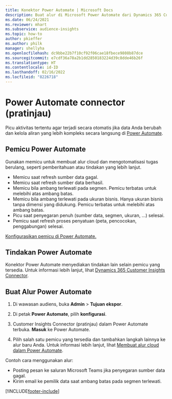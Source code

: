 ```yaml
---
title: Konektor Power Automate | Microsoft Docs
description: Buat alur di Microsoft Power Automate dari Dynamics 365 Customer Insights.
ms.date: 06/24/2021
ms.reviewer: mhart
ms.subservice: audience-insights
ms.topic: how-to
author: pkieffer
ms.author: philk
manager: shellyha
ms.openlocfilehash: dc9bbe22b7f10cf92f06cae18fbece9808b87dce
ms.sourcegitcommit: e7cdf36a78a2b1dd2850183224d39c8dde46b26f
ms.translationtype: HT
ms.contentlocale: id-ID
ms.lasthandoff: 02/16/2022
ms.locfileid: "8226718"
---
```

# <a name="power-automate-connector-preview"></a>Power Automate connector (pratinjau)

Picu aktivitas tertentu agar terjadi secara otomatis jika data Anda berubah dan kelola aliran yang lebih kompleks secara langsung di [Power Automate](https://flow.microsoft.com/).

## <a name="power-automate-triggers"></a>Pemicu Power Automate

Gunakan memicu untuk membuat alur cloud dan mengotomatisasi tugas berulang, seperti pemberitahuan atau tindakan yang lebih lanjut. 

- Memicu saat refresh sumber data gagal. 
- Memicu saat refresh sumber data berhasil.
- Memicu bila ambang terlewati pada segmen. Pemicu terbatas untuk melebihi atas ambang batas.
- Memicu bila ambang terlewati pada ukuran bisnis. Hanya ukuran bisnis tanpa dimensi yang didukung. Pemicu terbatas untuk melebihi atas ambang batas.
- Picu saat penyegaran penuh (sumber data, segmen, ukuran, ...) selesai.
- Pemicu saat refresh proses penyatuan (peta, pencocokan, penggabungan) selesai.

[Konfigurasikan pemicu di Power Automate.](https://flow.microsoft.com/connectors/shared_customerinsights/dynamics-365-customer-insights-connector/)

## <a name="power-automate-actions"></a>Tindakan Power Automate

Konektor Power Automate menyediakan tindakan lain selain pemicu yang tersedia. Untuk informasi lebih lanjut, lihat [Dynamics 365 Customer Insights Connector](/connectors/customerinsights/).

## <a name="create-a-power-automate-flow"></a>Buat Alur Power Automate

1. Di wawasan audiens, buka **Admin** > **Tujuan ekspor**.

1. Di petak **Power Automate**, pilih **konfigurasi**.

1. Customer Insights Connector (pratinjau) dalam Power Automate terbuka. **Masuk** ke Power Automate.

1. Pilih salah satu pemicu yang tersedia dan tambahkan langkah lainnya ke alur baru Anda. Untuk informasi lebih lanjut, lihat [Membuat alur cloud dalam Power Automate](/power-automate/get-started-logic-flow).

Contoh cara menggunakan alur: 
- Posting pesan ke saluran Microsoft Teams jika penyegaran sumber data gagal. 
- Kirim email ke pemilik data saat ambang batas pada segmen terlewati.



[!INCLUDE[footer-include](../includes/footer-banner.md)]
